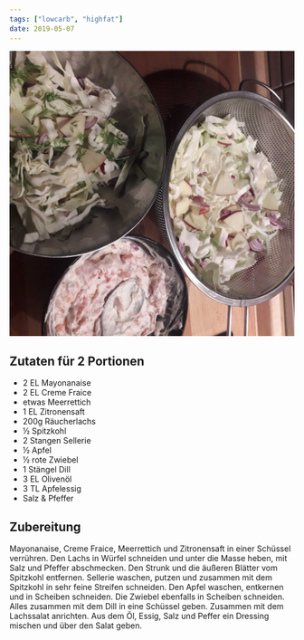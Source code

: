 ```yaml
---
tags: ["lowcarb", "highfat"]
date: 2019-05-07
---
```


![](../img/Lachssalat.jpg)

## Zutaten für 2 Portionen
- 2 EL          Mayonanaise
- 2 EL          Creme Fraice
- etwas         Meerrettich
- 1 EL          Zitronensaft
- 200g          Räucherlachs
- ½             Spitzkohl
- 2 Stangen     Sellerie
- ½             Apfel
- ½             rote Zwiebel
- 1 Stängel     Dill
- 3 EL          Olivenöl
- 3 TL          Apfelessig
- Salz & Pfeffer

## Zubereitung
Mayonanaise, Creme Fraice, Meerrettich und Zitronensaft in einer Schüssel verrühren. Den Lachs in Würfel schneiden und unter die Masse heben, mit Salz und Pfeffer abschmecken.
Den Strunk und die äußeren Blätter vom Spitzkohl entfernen. Sellerie waschen, putzen und zusammen mit dem Spitzkohl in sehr feine Streifen schneiden. Den Apfel waschen, entkernen und in Scheiben schneiden. Die Zwiebel ebenfalls in Scheiben schneiden. Alles zusammen mit dem Dill in eine Schüssel geben. Zusammen mit dem Lachssalat anrichten.
Aus dem Öl, Essig, Salz und Peffer ein Dressing mischen und über den Salat geben.

